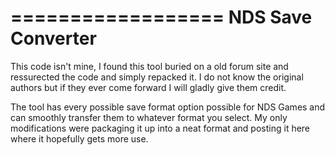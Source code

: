 ==================
NDS Save Converter
===================
This code isn't mine, I found this tool buried on a old forum site and ressurected the code and simply repacked it.
I do not know the original authors but if they ever come forward I will gladly give them credit.

The tool has every possible save format option possible for NDS Games and can smoothly transfer them to whatever format you select.
My only modifications were packaging it up into a neat format and posting it here where it hopefully gets more use.
